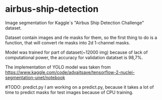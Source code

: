 # airbus-ship-detection
Image segmentation for Kaggle`s "Airbus Ship Detection Challenge" dataset.

Dataset contain images and rle masks for them, so the first thing to do is a function, that will convert rle masks into 2d 1-channel masks.

Model was trained for part of dataset(~12000 img) because of lack of computational power, the accuracy for validation datatset is 98,7%.

The implementation of YOLO model was taken from https://www.kaggle.com/code/advaitsave/tensorflow-2-nuclei-segmentation-unet/notebook

#TODO: predict.py
I am working on a predict.py, because it takes a lot of time to predict masks for test images because of CPU training.
